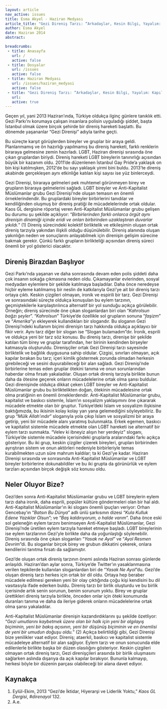 ```yaml
---
layout: article
nav_active: issues
title: Esma Akyel - Haziran Medyası
article_title: "Gezi Direniş Tarzı: “Arkadaşlar, Kesin Bilgi, Yayalım: Kapıları Aralık Bırakıyoruz”"
author: Esma Akyel
date: Haziran 2014
abstract:

breadcrumbs:
 - title: Anasayfa
   url: /
   active: false
 - title: Dosyalar
   url: /issues
   active: false
 - title: Haziran Medyası
   url: /issues/haziran_medyasi
   active: false
 - title: "Gezi Direniş Tarzı: “Arkadaşlar, Kesin Bilgi, Yayalım: Kapıları Aralık Bırakıyoruz”"
   url:
   active: true
---
```

Geçen yıl, yani 2013 Haziran’ında, Türkiye oldukça ilginç günlere tanıklık etti. Gezi
Parkı’nı korumaya çalışan insanlara polisin uyguladığı şiddet, başta İstanbul olmak üzere
birçok şehirde bir direniş hareketi başlattı. Bu dönemde yaşananlar “Gezi Direnişi” adıyla
tarihe geçti.


Bu süreçte karşıt görüşlerden bireyler ve gruplar bir araya geldi. Planlanmamış ve ön
hazırlığı yapılmamış bu direniş hareketi, farklı renklerin biraraya gelmesine zemin hazırladı.
LGBT, Haziran direnişi sırasında öne çıkan gruplardan biriydi. Direniş hareketi LGBT
bireylerin tanınırlığı açısından büyük bir kazanım oldu. 2011’de düzenlenen İstanbul Gay
Pride’a yaklaşık on bin kişi katılmışken, 2012’de bu sayı yaklaşık yirmi bini buldu. 2013’te
direniş akabinde gerçekleşen aynı etkinliğe katılan kişi sayısı ise yüz binlerceydi.


Gezi Direnişi, biraraya gelmeleri pek muhtemel görünmeyen birey ve grupların biraraya
gelmelerini sağladı. LGBT bireyler ve Anti-Kapitalist Müslümanlar grubu Gezi Direnişi’nde
oluşan temasın en önemli örneklerindendir. Bu gruplardaki bireyler birbirlerini tanıdılar ve
kendiliğinden oluşmuş bir direniş pratiği ile mücadelelerinde ortak oldular. Kaos GL
dergisine röportaj veren Anti-Kapitalist Müslümanlar grubu gelişen bu durumu şu şekilde
açıklıyor: “_Birbirlerinden farklı onlarca örgüt aynı direnişin dinamiği içinde eridi ve onları
birbirinden uzaklaştıran duvarlar yıkıldı._” (1) Direniş sürecindeki kolektif birliktelik ve
etkileşimin oluşan ortak direniş tarzıyla yakından ilişkili olduğu düşünülebilir. Direniş
alanında oluşan yakınlığın neden ve sonuçlarını anlayabilmek için direnişin gelişim sürecine
bakmak gerekir. Çünkü farklı grupların birlikteliği açısından direniş süreci önemli bir yol
gösterici olacaktır.


Direniş Birazdan Başlıyor
---
Gezi Parkı’nda yaşanan ve daha sonrasında devam eden polis şiddeti daha çok insanın
sokağa çıkmasına neden oldu. Çıkamayanlar evlerinden, sosyal medyadan eylemlere bir
şekilde katılmaya başladılar. Daha önce neredeyse hiçbir eyleme katılmamış bir neslin de
katkılarıyla Gezi’ye ait bir direniş tarzı ortaya çıktı. Keskin çizgileri olmayan, ironik ve
espirili bir tarz. Gezi Direnişi ve sonrasındaki süreçte oldukça konuşulan bu eylem tarzının,
geçmiştekilerle karşılaştırılınca alternatif bir yol sunduğu açıkça görülebilir. Örneğin; direniş
sürecinde öne çıkan sloganlardan biri olan “_Kahrolsun bağzı şeyler_”. “_Kahrolsun_”
Türkiye’de özellikle sol grupların sonuna “_faşizm_” ve “_Amerika_”yı ekleyerek kullandıkları
bir slogandır. Bu sloganın Gezi Direnişi’ndeki kullanım biçimi direnişin tarzı hakkında
oldukça açıklayıcı bir fikir verir. Aynı tarz diğer bir slogan ise “Slogan bulamadım”dır.
İronik, esprili ve oldukça yeni bir tarz söz konusu. Bu direniş tarzı, direnişe bir şekilde katılan
tüm birey ve gruplar tarafından, her birinin kendinden birşeyler katmasıyla oluşturuldu.
Direnişçiler ortak Gezi Direnişi tarzı sayesinde birliktelik ve bağlılık duygusuna sahip oldular.
Çizgisi, sınırları olmayan, açık kapılar bırakan bu tarz; içeri kimlik göstermek zorunda
olmadan herkesin girebileceği ve sesini duyurabileceği bir alan sağladı. Gezi Direnişi’nde
birbirlerine temas eden gruplar ötekini tanıma ve onun sorunlarından haberdar olma fırsatı
yakaladılar. Oluşan ortak direniş tarzıyla birlikte bunun daha da ötesine geçerek onların
mücadelelerine ortak olma şansı buldular. Gezi direnişinde oldukça dikkat çeken LGBT
bireyler ve Anti-Kapitalist Müslümanlar grubu bu birliktelikten doğan, ötekinin mücadelesine
ortak olma pratiğinin en önemli örneklerdendir. Anti-Kapitalist Müslümanlar grubu, kapitalist
ve baskıcı sistemle, İslam’ın sosyalizm yaklaşımını öne çıkararak mücadele etmekte olan bir
gruptur. Türkiye’deki İslam ve sosyalizm ilişkisine baktığımızda, bu ikisinin kolay kolay yan
yana gelemediğini söyleyebiliriz. Bu grup “_Mülk Allah’ındır_” sloganıyla yola çıkıp İslam ve
sosyalizmi bir araya getirip, yeni bir mücadele alanı yaratmış bulunmakta. Erkek egemen,
baskıcı ve kapitalist sistemle mücadele etmekte olan LGBT hareketi ise alternatif bir eylem
tarzı sunmakta. “Velev ki ibneyiz alışın her yerdeyiz” sloganı, Türkiye’de sistemle mücadele
içerisindeki gruplarla aralarındaki farkı açıkça gösteriyor. Bu iki grup, keskin çizgiler çizerek
bireyleri, grupları birbirinden ayrıştıran sistem ve onun aktörleri nedeniyle birbirleriyle temas
kurabilmekten uzun süre mahrum kaldılar; ta ki Gezi’ye kadar. Haziran Direnişi sırasında ve
sonrasında Anti-Kapitalist Müslümanlar ve LGBT bireyler birbirlerine dokunabildiler ve bu
iki grupta da görünürlük ve eylem tarzları açısından birçok değişik söz konusu oldu.


Neler Oluyor Bize?
---
Gezi’den sonra Anti-Kapitalist Müslümanlar grubu ve LGBT bireylerin eylem tarzı daha
ironik, daha esprili, popüler kültüre göndermeleri olan bir hal aldı. Anti-Kapitalist
Müslümanlar’ın iki sloganı önemli ipuçları veriyor: Orhan Gencebay’ın “_Batsın Bu Dünya_”
adlı ünlü şarkısının dizesi “_Kula Kulluk Edene Yazıklar Olsun_”; ve “_Baş kaldırıyorum, o
halde varım_”. Daha önce eski sol geleneğin eylem tarzını benimseyen Anti-Kapitalist
Müslümanlar, Gezi Direnişi’nde üretilen eylem tarzıyla hareket etmeye başladı. LGBT
bireylerinin ise eylem tarzlarının Gezi’yle birlikte daha da yoğunlaştığı söylenebilir. Direniş
sırasında öne çıkan sloganları “_Yasak ne Ayol_” ve “_Ayol Resmen Devrim_”di. Bu sloganlar
birçok birey ve grubun dikkatini çekerek, onlara kendilerini tanıtma fırsatı da sağlamıştır.


Gezi’de oluşan ortak direniş tarzının önemi aslında Haziran sonrası günlerde anlaşıldı.
Haziran’dan aylar sonra, Türkiye’de Twitter’ın yasaklanmasına verilen tepkilerde kullanılan
sloganlardan biri de “_Yasak Ne Ayol_”du. Gezi’de oluşan direniş tarzı herkes için ortak bir dil
oldu. Ortaya hep beraber mücadele edilmesi gereken yeni bir olay çıktığında çoğu kişi
kendisini bu dil vasıtasıyla ifade ederken buldu. Direniş tarzı bir birlik oluşturdu ve bu birlik
içerisinde artık senin sorunun, benim sorunum yoktu. Birey ve gruplar ürettikleri direniş
tarzıyla birlikte, önceden onlar için öteki konumunda duranları tanıma ve daha da ileriye
giderek onların mücadelelerine ortak olma şansı yakaladılar.


Anti-Kapitalist Müslümanlar direnişin kazandırdıklarını şu şekilde özetliyor: “_Gezi
umutlarını kaybetmek üzere olan bir halk için yeni bir algılayış biçiminin, yeni bir bakış
açısının, yeni bir düşünüş biçiminin ve en önemlisi de yeni bir umudun doğuşu oldu._” (2) Açıkça
belirtildiği gibi, Gezi Direnişi bize yenilikler vaat ediyor. Direniş; ataerkil, baskıcı ve kapitalist
sistemle mücadeleye alternatif bir alan sağlıyor. Eylem tarzı ve onun sonucunda elde
edilenlerle birlikte başka bir düzen olasılığını gösteriyor. Keskin çizgileri olmayan ortak
direniş tarzı, Gezi direnişçileri arasında bir birlik oluşmasını sağlarken aslında dışarıya da açık
kapılar bırakıyor. Bununla kalmayıp, herkesi böyle bir düzenin parçası olabileceği bir alana
davet ediyor.


Kaynakça
---
1. Eylül-Ekim, 2013 “Gezi’de İktidar, Hiyerarşi ve Liderlik Yoktu,” _Kaos GL Dergisi_, _#direnayol_ 132.
2. A.e.
